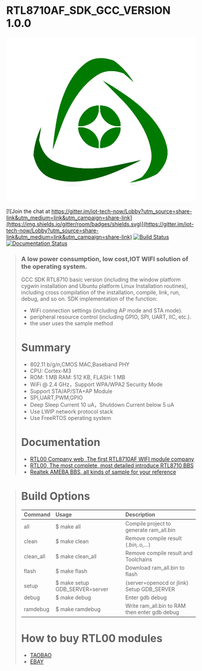 # **RTL8710AF_SDK_GCC_VERSION 1.0.0** #

![logo_ex_new.png](docs/img/logo.png "logo")

[![Join the chat at https://gitter.im/iot-tech-now/Lobby?utm_source=share-link&utm_medium=link&utm_campaign=share-link](https://img.shields.io/gitter/room/badges/shields.svg)](https://gitter.im/iot-tech-now/Lobby?utm_source=share-link&utm_medium=link&utm_campaign=share-link)
[![Build Status](https://travis-ci.org/91fiona/gcc_yx.svg?branch=master)](https://travis-ci.org/91fiona/gcc_yx)
[![Documentation Status](https://img.shields.io/badge/docs-latest-yellow.svg?style=flat)](http://rtlduino.iot-tech-now.com/)
> 
> ### A low power consumption, low cost,IOT WIFI solution of the operating system.
>    GCC SDK RTL8710 basic version (including the window platform cygwin installation and Ubuntu platform Linux Installation routines), 
> including cross compilation of the installation, compile, link, run, debug, and so on.
> SDK implementation of the function:
> - WiFi connection settings (including AP mode and STA mode).
> - peripheral resource control (including GPIO, SPI, UART, IIC, etc.).
> - the user uses the sample method
> 
> # Summary
> - 802.11 b/g/n,CMOS MAC,Baseband PHY
> - CPU: Cortex-M3 
> - ROM: 1 MB RAM: 512 KB, FLASH: 1 MB
> - WiFi @ 2.4 GHz，Support WPA/WPA2 Security Mode 
> - Support STA/AP/STA+AP Module
> - SPI,UART,PWM,GPIO 
> - Deep Sleep Current  10 uA，Shutdown Current below 5 uA 
> - Use LWIP network protocol stack
> - Use FreeRTOS operating system
> 
> 
> # Documentation
> - [RTL00 Company web ,The first RTL8710AF WIFI module company](http://www.nb-iot-tech.com)
> - [RTL00, The most complete, most detailed introduce RTL8710 BBS](http://bbs.nb-iot-tech.com)
> - [Realtek AMEBA BBS, all kinds of sample for your reference](http://www.amebaiot.com.cn/en/)

> 
> # Build Options
> | Command       |Usage          | Description  |
> | ------------- |:-------------| :-----|
> |all     | $ make all |Compile project to generate ram_all.bin |
> | clean     | $ make clean      |   Remove compile result (*.bin,*.o,…)|
> | clean_all | $ make clean_all   |   Remove compile result and Toolchains |
> | flash |  $ make flash |  Download  ram_all.bin to flash |
> |setup  | $ make setup GDB_SERVER=server   |  (server=openocd or jlink)	Setup GDB_SERVER |
> | debug |  $ make debug  |  Enter gdb debug |
> | ramdebug | $ make ramdebug   | Write ram_all.bin to RAM then enter gdb debug   |
> 
> 
> # How to buy RTL00 modules
> - [TAOBAO](https://item.taobao.com/item.htm?id=545045896396)
> - [EBAY](http://www.ebay.com/itm/REALTEK-RTL8710-RTL8710AF-WIFI-MODULE-IOT-Low-consumption-High-transmit-powe-/192105487445?hash=item2cba611c55:g:EXsAAOSw32lYo7Rx)
> 